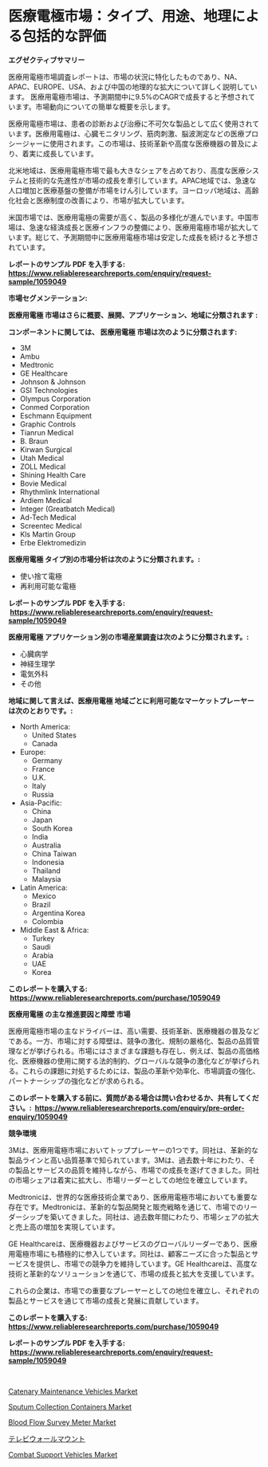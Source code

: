 <p><h1>医療電極市場：タイプ、用途、地理による包括的な評価</h1></p><p><strong>エグゼクティブサマリー</strong></p>
<p><p>医療用電極市場調査レポートは、市場の状況に特化したものであり、NA、APAC、EUROPE、USA、および中国の地理的な拡大について詳しく説明しています。 医療用電極市場は、予測期間中に9.5%のCAGRで成長すると予想されています。市場動向についての簡単な概要を示します。 </p><p>医療用電極市場は、患者の診断および治療に不可欠な製品として広く使用されています。医療用電極は、心臓モニタリング、筋肉刺激、脳波測定などの医療プロシージャーに使用されます。この市場は、技術革新や高度な医療機器の普及により、着実に成長しています。</p><p>北米地域は、医療用電極市場で最も大きなシェアを占めており、高度な医療システムと技術的な先進性が市場の成長を牽引しています。APAC地域では、急速な人口増加と医療基盤の整備が市場をけん引しています。ヨーロッパ地域は、高齢化社会と医療制度の改善により、市場が拡大しています。</p><p>米国市場では、医療用電極の需要が高く、製品の多様化が進んでいます。中国市場は、急速な経済成長と医療インフラの整備により、医療用電極市場が拡大しています。総じて、予測期間中に医療用電極市場は安定した成長を続けると予想されています。</p></p>
<p><strong>レポートのサンプル PDF を入手する: <a href="https://www.reliableresearchreports.com/enquiry/request-sample/1059049">https://www.reliableresearchreports.com/enquiry/request-sample/1059049</a></strong></p>
<p><strong>市場セグメンテーション:</strong></p>
<p><strong> 医療用電極 市場はさらに概要、展開、アプリケーション、地域に分類されます :</strong></p>
<p><strong>コンポーネントに関しては、 医療用電極 市場は次のように分類されます: &nbsp;</strong></p>
<p><ul><li>3M</li><li>Ambu</li><li>Medtronic</li><li>GE Healthcare</li><li>Johnson & Johnson</li><li>GSI Technologies</li><li>Olympus Corporation</li><li>Conmed Corporation</li><li>Eschmann Equipment</li><li>Graphic Controls</li><li>Tianrun Medical</li><li>B. Braun</li><li>Kirwan Surgical</li><li>Utah Medical</li><li>ZOLL Medical</li><li>Shining Health Care</li><li>Bovie Medical</li><li>Rhythmlink International</li><li>Ardiem Medical</li><li>Integer (Greatbatch Medical)</li><li>Ad-Tech Medical</li><li>Screentec Medical</li><li>Kls Martin Group</li><li>Erbe Elektromedizin</li></ul></p>
<p><strong> 医療用電極 タイプ別の市場分析は次のように分類されます。:</strong></p>
<p><ul><li>使い捨て電極</li><li>再利用可能な電極</li></ul></p>
<p><strong>レポートのサンプル PDF を入手する: &nbsp;<a href="https://www.reliableresearchreports.com/enquiry/request-sample/1059049">https://www.reliableresearchreports.com/enquiry/request-sample/1059049</a></strong></p>
<p><strong> 医療用電極 アプリケーション別の市場産業調査は次のように分類されます。:</strong></p>
<p><ul><li>心臓病学</li><li>神経生理学</li><li>電気外科</li><li>その他</li></ul></p>
<p><strong>地域に関して言えば、医療用電極 地域ごとに利用可能なマーケットプレーヤーは次のとおりです。:</strong></p>
<p><ul>
    <li>
        North America:
        <ul>
            <li>United States</li>
            <li>Canada</li>
        </ul>
    </li>
    <li>
        Europe:
        <ul>
            <li>Germany</li>
            <li>France</li>
            <li>U.K.</li>
            <li>Italy</li>
            <li>Russia</li>
        </ul>
    </li>
    <li>
        Asia-Pacific:
        <ul>
            <li>China</li>
            <li>Japan</li>
            <li>South Korea</li>
            <li>India</li>
            <li>Australia</li>
            <li>China Taiwan</li>
            <li>Indonesia</li>
            <li>Thailand</li>
            <li>Malaysia</li>
        </ul>
    </li>
    <li>
        Latin America:
        <ul>
            <li>Mexico</li>
            <li>Brazil</li>
            <li>Argentina Korea</li>
            <li>Colombia</li>
        </ul>
    </li>
    <li>
        Middle East & Africa:
        <ul>
            <li>Turkey</li>
            <li>Saudi</li>
            <li>Arabia</li>
            <li>UAE</li>
            <li>Korea</li>
        </ul>
    </li>
    </ul></p>
<p><strong>このレポートを購入する: &nbsp;<a href="https://www.reliableresearchreports.com/purchase/1059049">https://www.reliableresearchreports.com/purchase/1059049</a></strong></p>
<p><strong>医療用電極 の主な推進要因と障壁 市場</strong></p>
<p><p>医療用電極市場の主なドライバーは、高い需要、技術革新、医療機器の普及などである。一方、市場に対する障壁は、競争の激化、規制の厳格化、製品の品質管理などが挙げられる。市場にはさまざまな課題も存在し、例えば、製品の高価格化、医療機器の使用に関する法的制約、グローバルな競争の激化などが挙げられる。これらの課題に対処するためには、製品の革新や効率化、市場調査の強化、パートナーシップの強化などが求められる。</p></p>
<p><strong>このレポートを購入する前に、質問がある場合は問い合わせるか、共有してください。:&nbsp; <a href="https://www.reliableresearchreports.com/enquiry/pre-order-enquiry/1059049">https://www.reliableresearchreports.com/enquiry/pre-order-enquiry/1059049</a></strong></p>
<p><strong>競争環境</strong></p>
<p><p>3Mは、医療用電極市場においてトッププレーヤーの1つです。同社は、革新的な製品ラインと高い品質基準で知られています。3Mは、過去数十年にわたり、その製品とサービスの品質を維持しながら、市場での成長を遂げてきました。同社の市場シェアは着実に拡大し、市場リーダーとしての地位を確立しています。</p><p>Medtronicは、世界的な医療技術企業であり、医療用電極市場においても重要な存在です。Medtronicは、革新的な製品開発と販売戦略を通じて、市場でのリーダーシップを築いてきました。同社は、過去数年間にわたり、市場シェアの拡大と売上高の増加を実現しています。</p><p>GE Healthcareは、医療機器およびサービスのグローバルリーダーであり、医療用電極市場にも積極的に参入しています。同社は、顧客ニーズに合った製品とサービスを提供し、市場での競争力を維持しています。GE Healthcareは、高度な技術と革新的なソリューションを通じて、市場の成長と拡大を支援しています。</p><p>これらの企業は、市場での重要なプレーヤーとしての地位を確立し、それぞれの製品とサービスを通じて市場の成長と発展に貢献しています。</p></p>
<p><strong>このレポートを購入する: &nbsp; <a href="https://www.reliableresearchreports.com/purchase/1059049">https://www.reliableresearchreports.com/purchase/1059049</a></strong></p>
<p><strong>レポートのサンプル PDF を入手する: &nbsp;<a href="https://www.reliableresearchreports.com/enquiry/request-sample/1059049">https://www.reliableresearchreports.com/enquiry/request-sample/1059049</a></strong><strong></strong></p>
<p>&nbsp;</p>
<p><p><a href="https://github.com/beatblasta/Market-Research-Report-List-2/blob/main/catenary-maintenance-vehicles-market.md">Catenary Maintenance Vehicles Market</a></p><p><a href="https://simplistic-meeting-7ee.notion.site/Sputum-Collection-Containers-Market-Challenges-Opportunities-and-Growth-Drivers-and-Major-Market--44fe41e873044b3f808173c413b8a6da">Sputum Collection Containers Market</a></p><p><a href="https://eight-handstand-8fb.notion.site/Blood-Flow-Survey-Meter-Market-Research-Report-The-Key-To-Successful-Business-Strategy-Forecasted-f-c764bd30f49d428788626b9995448749">Blood Flow Survey Meter Market</a></p><p><a href="https://medium.com/@jazminjones30/%E3%83%86%E3%83%AC%E3%83%93%E5%A3%81%E6%8E%9B%E3%81%91%E3%81%AE%E5%B8%82%E5%A0%B4%E3%81%AF-%E5%B8%82%E5%A0%B4%E3%82%B7%E3%82%A7%E3%82%A2-%E5%B8%82%E5%A0%B4%E5%8B%95%E5%90%91-%E5%B8%82%E5%A0%B4%E6%88%90%E9%95%B7%E3%81%AB%E9%96%A2%E3%81%99%E3%82%8B%E6%83%85%E5%A0%B1%E3%82%92%E6%8F%90%E4%BE%9B%E3%81%97%E3%81%A6%E3%81%84%E3%81%BE%E3%81%99-357b581a745a">テレビウォールマウント</a></p><p><a href="https://github.com/angelajermaine/Market-Research-Report-List-2/blob/main/combat-support-vehicles-market.md">Combat Support Vehicles Market</a></p></p>